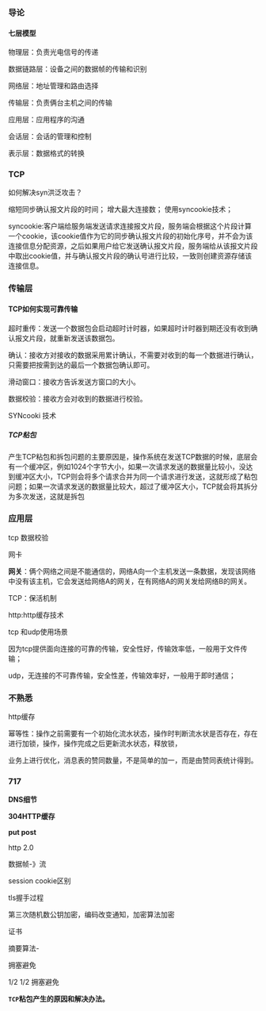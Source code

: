 ### 导论

#### **七层模型**

物理层：负责光电信号的传递

数据链路层：设备之间的数据帧的传输和识别

网络层：地址管理和路由选择

传输层：负责俩台主机之间的传输

应用层：应用程序的沟通



会话层：会话的管理和控制

表示层：数据格式的转换







### TCP

如何解决syn洪泛攻击？

缩短同步确认报文片段的时间；
增大最大连接数；
使用syncookie技术；

syncookie:客户端给服务端发送请求连接报文片段，服务端会根据这个片段计算一个cookie，该cookie值作为它的同步确认报文片段的初始化序号，并不会为该连接信息分配资源，之后如果用户给它发送确认报文片段，服务端给从该报文片段中取出cookie值，并与确认报文片段的确认号进行比较，一致则创建资源存储该连接信息。



### 传输层

#### TCP如何实现可靠传输

超时重传：发送一个数据包会启动超时计时器，如果超时计时器到期还没有收到确认报文片段，就重新发送该数据包。

确认：接收方对接收的数据采用累计确认，不需要对收到的每一个数据进行确认，只需要把按需到达的最后一个数据包确认即可。

滑动窗口：接收方告诉发送方窗口的大小。

数据校验：接收方会对收到的数据进行校验。



SYNcooki 技术

##### TCP粘包

产生TCP粘包和拆包问题的主要原因是，操作系统在发送TCP数据的时候，底层会有一个缓冲区，例如1024个字节大小，如果一次请求发送的数据量比较小，没达到缓冲区大小，TCP则会将多个请求合并为同一个请求进行发送，这就形成了粘包问题；如果一次请求发送的数据量比较大，超过了缓冲区大小，TCP就会将其拆分为多次发送，这就是拆包





### 应用层







tcp 数据校验



网卡







**网关**：俩个网络之间是不能通信的，网络A向一个主机发送一条数据，发现该网络中没有该主机，它会发送给网络A的网关，在有网络A的网关发给网络B的网关。







TCP：保活机制





http:http缓存技术

tcp 和udp使用场景











因为tcp提供面向连接的可靠的传输，安全性好，传输效率低，一般用于文件传输；

udp，无连接的不可靠传输，安全性差，传输效率好，一般用于即时通信；







### 不熟悉



http缓存





幂等性：操作之前需要有一个初始化流水状态，操作时判断流水状是否存在，存在进行加锁，操作，操作完成之后更新流水状态，释放锁，

业务上进行优化，消息表的赞同数量，不是简单的加一，而是由赞同表统计得到。





















### 717

**DNS细节**

**304HTTP缓存**



**put post**



http 2.0

数据帧-》流

session cookie区别



tls握手过程



第三次随机数公钥加密，编码改变通知，加密算法加密



证书

摘要算法-

拥塞避免

1/2 1/2 拥塞避免

**`TCP`粘包产生的原因和解决办法。**